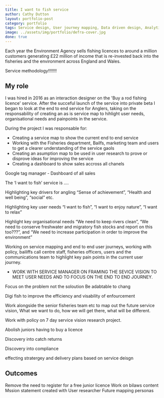 ```yaml
---
title: I want to fish service
author: Cathy Dutton
layout: portfolio-post
category: portfolio
tags: Service design, User journey mapping, Data driven design, Analytics, Google tag manager
image: ../assets/img/portfolio/defra-cover.jpg
done: true
---
```

<p class="highlight-quote">
Each year the Environment Agency sells fishing licences to around a million customers generating £22 million of income that is re-invested back into the fisheries and the environment across England and Wales. 
</p>


Service methodology!!!!!!!

<h2 class="heading">My role</h2>

I was hired in 2016 as an interaction designer on the 'Buy a rod fishing licence' service. After the succeful launch of the service into private beta I began to look at the end to end service for Anglers, taking on the responsability of creating an as is service map to hihlight user needs, organisational needs and painpoints in the service.

During the project I was responsable for:

 * Creating a service map to show the current end to end service
 * Working with the Fisheries department, Bailfs, marketing team and users to get a clearer understanding of the service gaols
 * Creating an asumption map to be used in user research to prove or disprove ideas for improving the service
 * Creating a dashboard to show sales accross all chanels


Google tag manager - Dashboard of all sales

The ‘I want to fish’ service is ….

Highlighting key drivers for angling “Sense of achievement”, “Health and well being”, “social” etc.

Highlighting key user needs “I want to fish”, “I want to enjoy nature”, “I want to relax”

Highlight key organisational needs “We need to keep rivers clean”, “We need to conserve freshwater and migratory fish stocks and report on this too???”, and “We need to increase participation in order to improve the environment”

Working on service mapping and end to end user journeys, working with policy, bailiffs call centre staff, fisheries officers, users and the communications team to highlight key pain points in the current user journey.

- WORK WITH SERVICE MANAGER ON FRAMING THE SEVICE VISION TO MEET USER NEEDS AND TO FOCUS ON THE END TO END JOURNEY.

Focus on the problem not the soloution
Be adabtable to chang

Digi fish to improve the efficiency and visability of enfourcement




Work alongside the senior fisheries team etc to map out the future service vision, What we want to do, how we will get there, what will be different.


Work with policy on 7 day service vision research project.

Abolish juniors having to buy a licence

Discovery into catch returns 

Discovery into compliance

effecting stratergey and delivery plans based on service deisgn


## Outcomes

Remove the need to register for a free junior licence
Work on bilaws content
Mssion statement created with User researcher
Future mapping
personas
